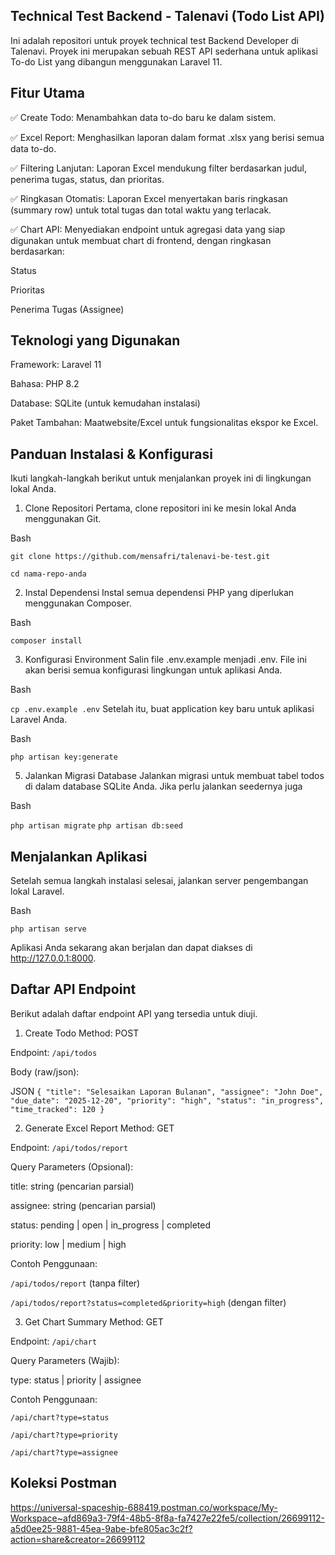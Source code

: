 ## Technical Test Backend - Talenavi (Todo List API)

Ini adalah repositori untuk proyek technical test Backend Developer di Talenavi. Proyek ini merupakan sebuah REST API sederhana untuk aplikasi To-do List yang dibangun menggunakan Laravel 11.

## Fitur Utama

✅ Create Todo: Menambahkan data to-do baru ke dalam sistem.

✅ Excel Report: Menghasilkan laporan dalam format .xlsx yang berisi semua data to-do.

✅ Filtering Lanjutan: Laporan Excel mendukung filter berdasarkan judul, penerima tugas, status, dan prioritas.

✅ Ringkasan Otomatis: Laporan Excel menyertakan baris ringkasan (summary row) untuk total tugas dan total waktu yang terlacak.

✅ Chart API: Menyediakan endpoint untuk agregasi data yang siap digunakan untuk membuat chart di frontend, dengan ringkasan berdasarkan:

Status

Prioritas

Penerima Tugas (Assignee)

## Teknologi yang Digunakan

Framework: Laravel 11

Bahasa: PHP 8.2

Database: SQLite (untuk kemudahan instalasi)

Paket Tambahan: Maatwebsite/Excel untuk fungsionalitas ekspor ke Excel.

## Panduan Instalasi & Konfigurasi

Ikuti langkah-langkah berikut untuk menjalankan proyek ini di lingkungan lokal Anda.

1. Clone Repositori
   Pertama, clone repositori ini ke mesin lokal Anda menggunakan Git.

Bash

`git clone https://github.com/mensafri/talenavi-be-test.git`

`cd nama-repo-anda`

2. Instal Dependensi
   Instal semua dependensi PHP yang diperlukan menggunakan Composer.

Bash

`composer install`

3. Konfigurasi Environment
   Salin file .env.example menjadi .env. File ini akan berisi semua konfigurasi lingkungan untuk aplikasi Anda.

Bash

`cp .env.example .env`
Setelah itu, buat application key baru untuk aplikasi Laravel Anda.

Bash

`php artisan key:generate`

5. Jalankan Migrasi Database
   Jalankan migrasi untuk membuat tabel todos di dalam database SQLite Anda. Jika perlu jalankan seedernya juga

Bash

`php artisan migrate`
`php artisan db:seed`

## Menjalankan Aplikasi

Setelah semua langkah instalasi selesai, jalankan server pengembangan lokal Laravel.

Bash

`php artisan serve`

Aplikasi Anda sekarang akan berjalan dan dapat diakses di http://127.0.0.1:8000.

## Daftar API Endpoint

Berikut adalah daftar endpoint API yang tersedia untuk diuji.

1. Create Todo
   Method: POST

Endpoint: `/api/todos`

Body (raw/json):

JSON
`{
"title": "Selesaikan Laporan Bulanan",
"assignee": "John Doe",
"due_date": "2025-12-20",
"priority": "high",
"status": "in_progress",
"time_tracked": 120
}`

2. Generate Excel Report
   Method: GET

Endpoint: `/api/todos/report`

Query Parameters (Opsional):

title: string (pencarian parsial)

assignee: string (pencarian parsial)

status: pending | open | in_progress | completed

priority: low | medium | high

Contoh Penggunaan:

`/api/todos/report` (tanpa filter)

`/api/todos/report?status=completed&priority=high` (dengan filter)

3. Get Chart Summary
   Method: GET

Endpoint: `/api/chart`

Query Parameters (Wajib):

type: status | priority | assignee

Contoh Penggunaan:

`/api/chart?type=status`

`/api/chart?type=priority`

`/api/chart?type=assignee`

## Koleksi Postman

https://universal-spaceship-688419.postman.co/workspace/My-Workspace~afd869a3-79f4-48b5-8f8a-fa7427e22fe5/collection/26699112-a5d0ee25-9881-45ea-9abe-bfe805ac3c2f?action=share&creator=26699112
